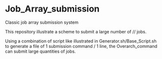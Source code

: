 # Job_Array_submission
Classic job array submission system

This repository illustrate a scheme to submit a large number of // jobs.

Using a combination of script like illustrated in Generator.sh/Base_Script.sh to generate a file of 1 submission command / 1 line, the Overarch_command can submit large quantities of jobs.
